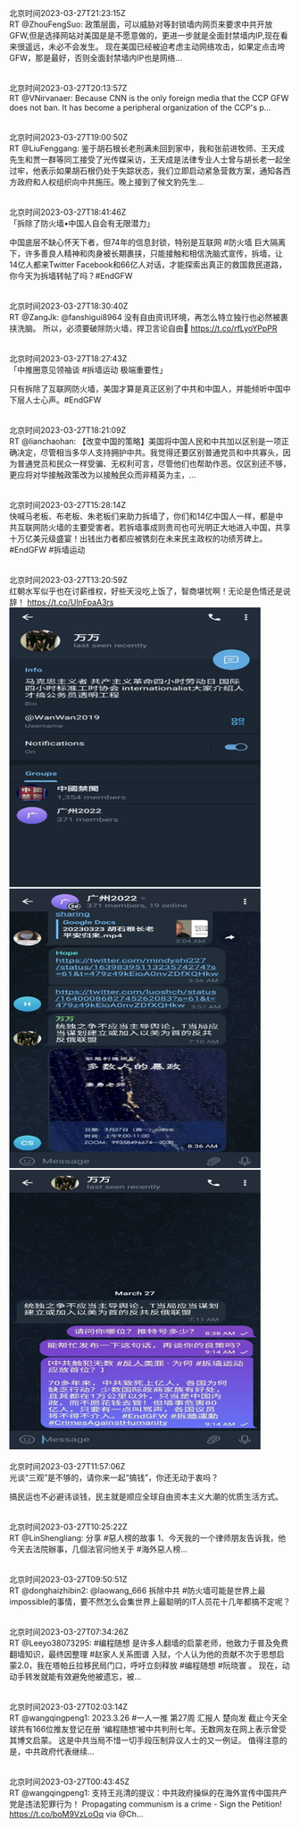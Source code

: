 北京时间2023-03-27T21:23:15Z<br>RT @ZhouFengSuo: 政策层面，可以威胁对等封锁墙内网页来要求中共开放GFW,但是选择网站对美国是是不愿意做的，更进一步就是全面封禁墙内IP,现在看来很遥远，未必不会发生。
现在美国已经被迫考虑主动网络攻击，如果定点击垮GFW，那是最好，否则全面封禁墙内IP也是网络…<br><br><br>北京时间2023-03-27T20:13:57Z<br>RT @VNirvanaer: Because CNN is the only foreign media that the CCP GFW does not ban. It has become a peripheral organization of the CCP's p…<br><br><br>北京时间2023-03-27T19:00:50Z<br>RT @LiuFenggang: 鉴于胡石根长老刑满未回到家中，我和张前进牧师、王天成先生和贾一群等同工接受了光传媒采访，王天成是法律专业人士曾与胡长老一起坐过牢，他表示如果胡石根仍处于失踪状态，我们立即启动紧急营救方案，通知各西方政府和人权组织向中共施压。晚上接到了候文豹先生…<br><br><br>北京时间2023-03-27T18:41:46Z<br>「拆除了防火墙•中国人自会有无限潜力」

中国底层不缺心怀天下者，但74年的信息封锁，特别是互联网 #防火墙 巨大隔离下，许多善良人精神和肉身被长期裹挟，只能接触和相信洗脑式宣传，拆墙，让14亿人都来Twitter Facebook和66亿人对话，才能探索出真正的救国救民道路，你今天为拆墙转帖了吗？#EndGFW<br><br><br>北京时间2023-03-27T18:30:40Z<br>RT @ZangJk: @fanshigui8964 没有自由资讯环境，再怎么特立独行也必然被裹挟洗脑。
所以，必须要破除防火墙，捍卫言论自由🙏
https://t.co/rfLyoYPpPR<br><br><br>北京时间2023-03-27T18:27:43Z<br>「中推圈意见领袖谈 #拆墙运动 极端重要性」

只有拆除了互联网防火墙，美国才算是真正区别了中共和中国人，并能倾听中国中下层人士心声。#EndGFW<br><br><br>北京时间2023-03-27T18:21:09Z<br>RT @lianchaohan: 【改变中国的策略】美国将中国人民和中共加以区别是一项正确决定，尽管相当多华人支持拥护中共。我觉得还要区别普通党员和中共寡头，因为普通党员和民众一样受骗、无权利可言，尽管他们也帮助作恶。仅区别还不够，更应将对华接触政策改为以接触民众而非精英为主，…<br><br><br>北京时间2023-03-27T15:28:14Z<br>快喊马老板、布老板、朱老板们来助力拆墙了，你们和14亿中国人一样，都是中共互联网防火墙的主要受害者。若拆墙事成则贵司也可光明正大地进入中国，共享十万亿美元级盛宴！出钱出力者都应被镌刻在未来民主政权的功绩芳碑上。
#EndGFW #拆墙运动<br><br><br>北京时间2023-03-27T13:20:59Z<br>红朝水军似乎也在讨薪维权，好些天没吃上饭了，智商堪忧啊！无论是色情还是说辞！ https://t.co/UlnFpaA3rs<br><img src='/temp/image/2023/w-Month-3/1640222360866521088_0.jpg' width='450' height='500'><img src='/temp/image/2023/w-Month-3/1640222360866521088_1.jpg' width='450' height='500'><img src='/temp/image/2023/w-Month-3/1640222360866521088_2.jpg' width='450' height='500'><br><br>北京时间2023-03-27T11:57:06Z<br>光谈“三观”是不够的，请你来一起“搞钱”，你还无动于衷吗？

搞民运也不必避讳谈钱，民主就是顺应全球自由资本主义大潮的优质生活方式。<br><br><br>北京时间2023-03-27T10:25:22Z<br>RT @LinShengliang: 分享 #惡人榜的故事
1、今天我的一个律师朋友告诉我，他今天去法院辦事，几個法官问他关于 #海外惡人榜…<br><br><br>北京时间2023-03-27T09:50:51Z<br>RT @donghaizhibin2: @laowang_666 拆除中共 #防火墙可能是世界上最impossible的事情，要不然怎么会集世界上最聪明的IT人员花十几年都搞不定呢？<br><br><br>北京时间2023-03-27T07:34:26Z<br>RT @Leeyo38073295: #编程随想 是许多人翻墙的启蒙老师，他致力于普及免费翻墙知识，最终因整理 #赵家人关系图谱 入狱，个人认为他的贡献不次于思想启蒙2.0，我在塔帕丘拉移民局门口，呼吁立刻释放 #编程随想 #阮晓寰 。
现在，动动手转发就能有效避免他被遗忘，被…<br><br><br>北京时间2023-03-27T02:03:14Z<br>RT @wangqingpeng1: 2023.3.26 #一人一推 第27周 汇报人 楚向发
截止今天全球共有166位推友登记在册
‘编程随想’被中共判刑七年。无数网友在网上表示曾受其博文启蒙。
这是中共当局不惜一切手段压制异议人士的又一例证。
值得注意的是，中共政府代表继续…<br><br><br>北京时间2023-03-27T00:43:45Z<br>RT @wangqingpeng1: 支持王兆清的提议：中共政府操纵的在海外宣传中国共产党是违法犯罪行为！
Propagating communism is a crime - Sign the Petition! https://t.co/boM9VzLoOq via @Ch…<br><br><br>